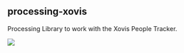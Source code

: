 ## processing-xovis

Processing Library to work with the Xovis People Tracker.

![](https://www.xovis.com/fileadmin/dam/images/Products%20and%20Technology/Composing-Xovis-embedded-processing.jpg)

